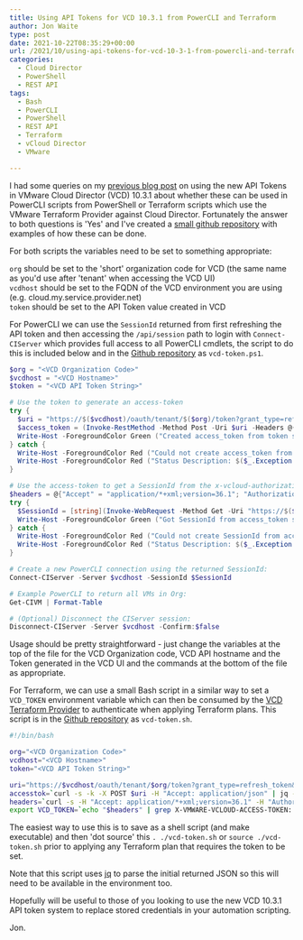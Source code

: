 ```yaml
---
title: Using API Tokens for VCD 10.3.1 from PowerCLI and Terraform
author: Jon Waite
type: post
date: 2021-10-22T08:35:29+00:00
url: /2021/10/using-api-tokens-for-vcd-10-3-1-from-powercli-and-terraform/
categories:
  - Cloud Director
  - PowerShell
  - REST API
tags:
  - Bash
  - PowerCLI
  - PowerShell
  - REST API
  - Terraform
  - vCloud Director
  - VMware

---
```

I had some queries on my [previous blog post][1] on using the new API Tokens in VMware Cloud Director (VCD) 10.3.1 about whether these can be used in PowerCLI scripts from PowerShell or Terraform scripts which use the VMware Terraform Provider against Cloud Director. Fortunately the answer to both questions is 'Yes' and I've created a [small github repository][2] with examples of how these can be done.

For both scripts the variables need to be set to something appropriate:

`org` should be set to the 'short' organization code for VCD (the same name as you'd use after 'tenant' when accessing the VCD UI)  
`vcdhost` should be set to the FQDN of the VCD environment you are using (e.g. cloud.my.service.provider.net)  
`token` should be set to the API Token value created in VCD

For PowerCLI we can use the `SessionId` returned from first refreshing the API token and then accessing the `/api/session` path to login with `Connect-CIServer` which provides full access to all PowerCLI cmdlets, the script to do this is included below and in the [Github repository][2] as `vcd-token.ps1`.

```powershell
$org = "<VCD Organization Code>"
$vcdhost = "<VCD Hostname>"
$token = "<VCD API Token String>"

# Use the token to generate an access-token
try {
  $uri = "https://$($vcdhost)/oauth/tenant/$($org)/token?grant_type=refresh_token&refresh_token=$($token)"
  $access_token = (Invoke-RestMethod -Method Post -Uri $uri -Headers @{'Accept' = 'application/json'}).access_token
  Write-Host -ForegroundColor Green ("Created access_token from token successfully")
} catch {
  Write-Host -ForegroundColor Red ("Could not create access_token from token, response code: $($_.Exception.Response.StatusCode.value__)")
  Write-Host -ForegroundColor Red ("Status Description: $($_.Exception.Response.ReasonPhrase).")
}

# Use the access-token to get a SessionId from the x-vcloud-authorization header response:
$headers = @{"Accept" = "application/*+xml;version=36.1"; "Authorization" = "Bearer $($access_token)"}
try {
  $SessionId = [string](Invoke-WebRequest -Method Get -Uri "https://$($vcdhost)/api/session" -Headers $headers).headers.'x-vcloud-authorization'
  Write-Host -ForegroundColor Green ("Got SessionId from access_token successfully")
} catch {
  Write-Host -ForegroundColor Red ("Could not create SessionId from access_token, response code: $($_.Exception.Response.StatusCode.value__)")
  Write-Host -ForegroundColor Red ("Status Description: $($_.Exception.Response.ReasonPhrase).")
}

# Create a new PowerCLI connection using the returned SessionId:
Connect-CIServer -Server $vcdhost -SessionId $SessionId

# Example PowerCLI to return all VMs in Org:
Get-CIVM | Format-Table

# (Optional) Disconnect the CIServer session:
Disconnect-CIServer -Server $vcdhost -Confirm:$false
```

Usage should be pretty straightforward - just change the variables at the top of the file for the VCD Organization code, VCD API hostname and the Token generated in the VCD UI and the commands at the bottom of the file as appropriate.

For Terraform, we can use a small Bash script in a similar way to set a `VCD_TOKEN` environment variable which can then be consumed by the [VCD Terraform Provider][3] to authenticate when applying Terraform plans. This script is in the [Github repository][2] as `vcd-token.sh`.

```bash
#!/bin/bash

org="<VCD Organization Code>"
vcdhost="<VCD Hostname>"
token="<VCD API Token String>"

uri="https://$vcdhost/oauth/tenant/$org/token?grant_type=refresh_token&refresh_token=$token"
accesstok=`curl -s -k -X POST $uri -H "Accept: application/json" | jq -r '.access_token'`
headers=`curl -s -H "Accept: application/*+xml;version=36.1" -H "Authorization: Bearer $accesstok" -k -I -X GET https://$vcdhost/api/session`
export VCD_TOKEN=`echo "$headers" | grep X-VMWARE-VCLOUD-ACCESS-TOKEN: | cut -f2- -d: | awk '{$1=$1};1'`
```

The easiest way to use this is to save as a shell script (and make executable) and then 'dot source' this `. ./vcd-token.sh` or `source ./vcd-token.sh` prior to applying any Terraform plan that requires the token to be set.

Note that this script uses [jq][4] to parse the initial returned JSON so this will need to be available in the environment too.

Hopefully will be useful to those of you looking to use the new VCD 10.3.1 API token system to replace stored credentials in your automation scripting.

Jon.

 [1]: https://kiwicloud.ninja/?p=68945
 [2]: https://github.com/jondwaite/vcdapitoken
 [3]: https://registry.terraform.io/providers/vmware/vcd/latest/docs
 [4]: https://stedolan.github.io/jq/